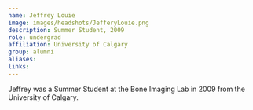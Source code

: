 ```yaml
---
name: Jeffrey Louie
image: images/headshots/JefferyLouie.png
description: Summer Student, 2009
role: undergrad
affiliation: University of Calgary
group: alumni
aliases: 
links:
---
```


Jeffrey was a Summer Student at the Bone Imaging Lab in 2009 from the University of Calgary.
